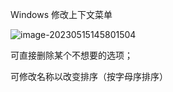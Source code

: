 Windows 修改上下文菜单

![image-20230515145801504](D:\ZJU\typoraImg\image-20230515145801504.png)

可直接删除某个不想要的选项；

可修改名称以改变排序（按字母序排序）